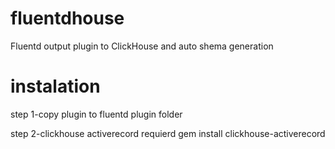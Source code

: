 # fluentdhouse
 Fluentd output plugin to ClickHouse and auto shema generation

# instalation
step 1-copy plugin to fluentd plugin folder

step 2-clickhouse activerecord requierd
gem install clickhouse-activerecord
